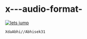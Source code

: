 # x---audio-format-

[![lets jump](https://www.herokucdn.com/deploy/button.svg)](https://heroku.com/deploy)
```
XdaAbhi//Abhisek31
```

